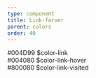 ```yaml
---
type: component
title: Link-farver
parent: colors
order: 40
---
```


<div class="color-row-container">
  <div class="row color-row">
    <!-- color-link START -->
    <div class="col-md-3">
      <div class="color-container-large color-link"></div>
      <div class="color-text-container">
        <span class="code-color-hex">#004D99</span>
        <span class="code-color-variable">$color-link</span>
      </div>
    </div>
    <!-- color-link END -->
    <!-- color-link-hover START -->
    <div class="col-md-3">
      <div class="color-container-large color-link-hover"></div>
      <div class="color-text-container">
        <span class="code-color-hex">#004080</span>
        <span class="code-color-variable">$color-link-hover</span>
      </div>
    </div>
    <!-- color-link-hover END -->
    <!-- color-visited START -->
    <div class="col-md-3">
      <div class="color-container-large color-visited"></div>
      <div class="color-text-container">
        <span class="code-color-hex">#800080</span>
        <span class="code-color-variable">$color-link-visited</span>
      </div>
    </div>
    <!-- color-visited END -->
  </div>
</div>

